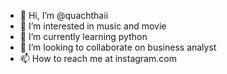 - 👋 Hi, I’m @quachthaii
- 👀 I’m interested in music and movie 
- 🌱 I’m currently learning python 
- 💞️ I’m looking to collaborate on business analyst 
- 📫 How to reach me at instagram.com

<!---
quachthaii/quachthaii is a ✨ special ✨ repository because its `README.md` (this file) appears on your GitHub profile.
You can click the Preview link to take a look at your changes.

